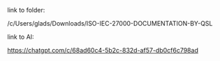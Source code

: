 
link to folder:

/c/Users/glads/Downloads/ISO-IEC-27000-DOCUMENTATION-BY-QSL


link to AI:

https://chatgpt.com/c/68ad60c4-5b2c-832d-af57-db0cf6c798ad

